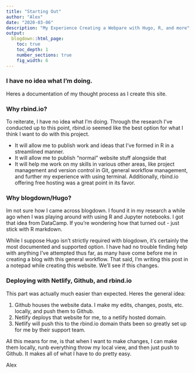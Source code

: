 ```yaml
---
title: "Starting Out"
author: "Alex"
date: "2020-03-06"
description: "My Experience Creating a Webpare with Hugo, R, and more"
output:
  blogdown::html_page:
    toc: true
    toc_depth: 1
    number_sections: true
    fig_width: 6
---
```


### I have no idea what I’m doing. 
Heres a documentation of my thought process as I create this site.


### Why rbind.io?
To reiterate, I have no idea what I’m doing. Through the research I’ve conducted up to this point, rbind.io seemed like the best option for what I think I want to do with this project.
- It will allow me to publish work and ideas that I’ve formed in R in a streamlined manner.
- It will allow me to publish “normal” website stuff alongside that
- It will help me work on my skills in various other areas, like project management and version control in Git, general workflow management, and further my experience with using terminal.
Additionally, rbind.io offering free hosting was a great point in its favor.



### Why blogdown/Hugo?
Im not sure how I came across blogdown. I found it in my research a while ago when I was playing around with using R and Jupyter notebooks. I got that idea from DataCamp. If you’re wondering how that turned out - just stick with R markdown.

While I suppose Hugo isn’t strictly required with blogdown, it’s certainly the most documented and supported option. I have had no trouble finding help with anything I’ve attempted thus far, as many have come before me in creating a blog with this general workflow. That said, I’m writing this post in a notepad while creating this website. We’ll see if this changes.

### Deploying with Netlify, Github, and rbind.io
This part was actually much easier than expected. Heres the general idea:
1. Github houses the website data. I make my edits, changes, posts, etc. locally, and push them to Github.
2. Netlify deploys that website for me, to a netlify hosted domain.
3. Netlify will push this to the rbind.io domain thats been so greatly set up for me by their support team.

All this means for me, is that when I want to make changes, I can make them locally, runb everything throw my local view, and then just push to Github. It makes all of what I have to do pretty easy.

Alex

